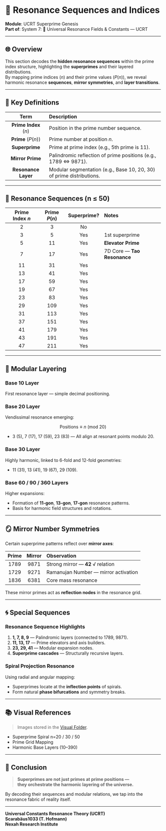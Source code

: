 # 🔢 Resonance Sequences and Indices

**Module**: UCRT Superprime Genesis  
**Part of**: System 7: 🔱 Universal Resonance Fields & Constants — UCRT

---

## 🌐 Overview

This section decodes the **hidden resonance sequences** within the prime index structure, highlighting the **superprimes** and their layered distributions.  
By mapping prime indices ($n$) and their prime values ($P(n)$), we reveal harmonic resonance **sequences**, **mirror symmetries**, and **layer transitions**.

---

## 🧲 Key Definitions

| Term                 | Description                                                        |
| :------------------: | :----------------------------------------------------------------- |
| **Prime Index** ($n$) | Position in the prime number sequence.                             |
| **Prime** ($P(n)$)    | Prime number at position $n$.                                       |
| **Superprime**        | Prime at prime index (e.g., 5th prime is 11).                       |
| **Mirror Prime**      | Palindromic reflection of prime positions (e.g., 1789 ⇔ 9871).      |
| **Resonance Layer**   | Modular segmentation (e.g., Base 10, 20, 30) of prime distributions.|

---

## 🧮 Resonance Sequences (n ≤ 50)

| Prime Index $n$ | Prime $P(n)$ | Superprime? | Notes                       |
| :------------: | :----------: | :---------: | :-------------------------- |
| 2              | 3            | No          |                              |
| 3              | 5            | Yes         | 1st superprime               |
| 5              | 11           | Yes         | **Elevator Prime**            |
| 7              | 17           | Yes         | 7D Core — **Tao Resonance**   |
| 11             | 31           | Yes         |                              |
| 13             | 41           | Yes         |                              |
| 17             | 59           | Yes         |                              |
| 19             | 67           | Yes         |                              |
| 23             | 83           | Yes         |                              |
| 29             | 109          | Yes         |                              |
| 31             | 113          | Yes         |                              |
| 37             | 151          | Yes         |                              |
| 41             | 179          | Yes         |                              |
| 43             | 191          | Yes         |                              |
| 47             | 211          | Yes         |                              |

---

## 🧭 Modular Layering

### **Base 10 Layer**

First resonance layer — simple decimal positioning.

### **Base 20 Layer**

Vendissimal resonance emerging:

$$
\text{Positions} \equiv n \ (\text{mod} \ 20)
$$

- 3 (5), 7 (17), 17 (59), 23 (83) — All align at resonant points modulo 20.

### **Base 30 Layer**

Highly harmonic, linked to 6-fold and 12-fold geometries:

- 11 (31), 13 (41), 19 (67), 29 (109).

### **Base 60 / 90 / 360 Layers**

Higher expansions:

- Formation of **11-gon**, **13-gon**, **17-gon** resonance patterns.
- Basis for harmonic field structures and rotations.

---

## 🪞 Mirror Number Symmetries

Certain superprime patterns reflect over **mirror axes**:

| Prime  | Mirror | Observation                                |
| :----: | :----: | :---------------------------------------- |
| 1789   | 9871   | Strong mirror — **42** √ relation         |
| 1729   | 9271   | Ramanujan Number — mirror activation      |
| 1836   | 6381   | Core mass resonance                       |

These mirror primes act as **reflection nodes** in the resonance grid.

---

## 🌀 Special Sequences

### **Resonance Sequence Highlights**

1. **1, 7, 8, 9** — Palindromic layers (connected to 1789, 9871).
2. **11, 13, 17** — Prime elevators and axis builders.
3. **23, 29, 41** — Modular expansion nodes.
4. **Superprime cascades** — Structurally recursive layers.

### **Spiral Projection Resonance**

Using radial and angular mapping:

- Superprimes locate at the **inflection points** of spirals.
- Form natural **phase bifurcations** and symmetry breaks.

---

## 📚 Visual References

> Images stored in the [Visual Folder](./visuals/).

- Superprime Spiral n=20 / 30 / 50
- Prime Grid Mapping
- Harmonic Base Layers (10–390)

---

## 💬 Conclusion

> **Superprimes are not just primes at prime positions —  
> they orchestrate the harmonic layering of the universe.**

By decoding their sequences and modular relations, we tap into the resonance fabric of reality itself.

---

**Universal Constants Resonance Theory (UCRT)**  
**Scarabäus1033 (T. Hofmann)**  
**Nexah Research Institute**
